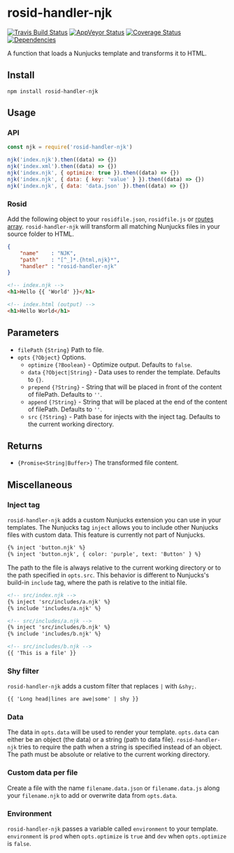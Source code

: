 # rosid-handler-njk

[![Travis Build Status](https://travis-ci.org/electerious/rosid-handler-njk.svg?branch=master)](https://travis-ci.org/electerious/rosid-handler-njk) [![AppVeyor Status](https://ci.appveyor.com/api/projects/status/qman4a73c1ixphyl?svg=true)](https://ci.appveyor.com/project/electerious/rosid-handler-njk) [![Coverage Status](https://coveralls.io/repos/github/electerious/rosid-handler-njk/badge.svg?branch=master)](https://coveralls.io/github/electerious/rosid-handler-njk?branch=master) [![Dependencies](https://david-dm.org/electerious/rosid-handler-njk.svg)](https://david-dm.org/electerious/rosid-handler-njk#info=dependencies)

A function that loads a Nunjucks template and transforms it to HTML.

## Install

```
npm install rosid-handler-njk
```

## Usage

### API

```js
const njk = require('rosid-handler-njk')

njk('index.njk').then((data) => {})
njk('index.xml').then((data) => {})
njk('index.njk', { optimize: true }).then((data) => {})
njk('index.njk', { data: { key: 'value' } }).then((data) => {})
njk('index.njk', { data: 'data.json' }).then((data) => {})
```

### Rosid

Add the following object to your `rosidfile.json`, `rosidfile.js` or [routes array](https://github.com/electerious/Rosid/blob/master/docs/Routes.md). `rosid-handler-njk` will transform all matching Nunjucks files in your source folder to HTML.

```json
{
	"name"    : "NJK",
	"path"    : "[^_]*.{html,njk}*",
	"handler" : "rosid-handler-njk"
}
```

```html
<!-- index.njk -->
<h1>Hello {{ 'World' }}</h1>
```

```html
<!-- index.html (output) -->
<h1>Hello World</h1>
```

## Parameters

- `filePath` `{String}` Path to file.
- `opts` `{?Object}` Options.
	- `optimize` `{?Boolean}` - Optimize output. Defaults to `false`.
	- `data` `{?Object|String}` - Data uses to render the template. Defaults to `{}`.
	- `prepend` `{?String}` - String that will be placed in front of the content of filePath. Defaults to `''`.
	- `append` `{?String}` - String that will be placed at the end of the content of filePath. Defaults to `''`.
	- `src` `{?String}` - Path base for injects with the inject tag. Defaults to the current working directory.

## Returns

- `{Promise<String|Buffer>}` The transformed file content.

## Miscellaneous

### Inject tag

`rosid-handler-njk` adds a custom Nunjucks extension you can use in your templates. The Nunjucks tag `inject` allows you to include other Nunjucks files with custom data. This feature is currently not part of Nunjucks.

```html
{% inject 'button.njk' %}
{% inject 'button.njk', { color: 'purple', text: 'Button' } %}
```

The path to the file is always relative to the current working directory or to the path specified in `opts.src`. This behavior is different to Nunjucks's build-in `include` tag, where the path is relative to the initial file.

```html
<!-- src/index.njk -->
{% inject 'src/includes/a.njk' %}
{% include 'includes/a.njk' %}

<!-- src/includes/a.njk -->
{% inject 'src/includes/b.njk' %}
{% include 'includes/b.njk' %}

<!-- src/includes/b.njk -->
{{ 'This is a file' }}
```

### Shy filter

`rosid-handler-njk` adds a custom filter that replaces `|` with `&shy;`.

```html
{{ 'Long head|lines are awe|some' | shy }}
```

### Data

The data in `opts.data` will be used to render your template. `opts.data` can either be an object (the data) or a string (path to data file). `rosid-handler-njk` tries to require the path when a string is specified instead of an object. The path must be absolute or relative to the current working directory.

### Custom data per file

Create a file with the name `filename.data.json` or `filename.data.js` along your `filename.njk` to add or overwrite data from `opts.data`.

### Environment

`rosid-handler-njk` passes a variable called `environment` to your template. `environment` is `prod` when `opts.optimize` is `true` and `dev` when `opts.optimize` is `false`.